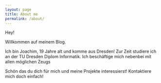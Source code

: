 ```yaml
---
layout: page
title: About me
permalink: /about/
---
```


Hey!

Willkommen auf meinem Blog.

Ich bin Joachim, 19 Jahre alt und komme aus Dresden! 
Zur Zeit studiere ich an der TU Dresden Diplom Informatik. 
Ich beschäftige mich nebenbei mit allen möglichen Zeugs

Schön das du dich für mich und meine Projekte interessierst! 
Kontaktiere mich doch einfach!
